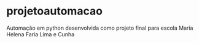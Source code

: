 # projetoautomacao
Automação em python desenvolvida como projeto final para escola Maria Helena Faria Lima e Cunha   
